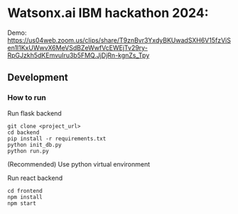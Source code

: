 # Watsonx.ai IBM hackathon 2024: 
Demo: https://us04web.zoom.us/clips/share/T9znBvr3YxdyBKUwadSXH6V15fzViSen1l1KxUWwvX6MeVSdBZeWwfVcEWEjTv29ry-RpGJzkh5dKEmvuIru3b5FMQ.JjDjRn-kgnZs_Tpy
## Development
### How to run 
Run flask backend
```
git clone <project_url>
cd backend
pip install -r requirements.txt
python init_db.py 
python run.py
```
(Recommended) Use python virtual environment

Run react backend
```
cd frontend
npm install
npm start
```

